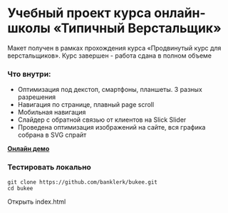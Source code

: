 # Учебный проект курса онлайн-школы «Типичный Верстальщик»

Макет получен в рамках прохождения курса «Продвинутый курс для верстальщиков». Курс завершен - работа сдана в полном объеме

### Что внутри:

- Оптимизация под декстоп, смартфоны, планшеты. 3 разных разрешения
- Навигация по странице, плавный page scroll
- Мобильная навигация
- Слайдер с обратной связью от клиентов на Slick Slider
- Проведена оптимизация изображений на сайте, вся графика собрана в SVG спрайт


[**Онлайн демо**](https://banklerk.github.io/bukee/)

### Тестировать локально

```
git clone https://github.com/banklerk/bukee.git
cd bukee
```

Открыть index.html